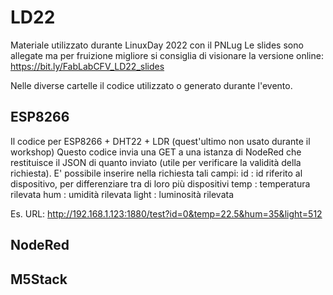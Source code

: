 # LD22
Materiale utilizzato durante LinuxDay 2022 con il PNLug
Le slides sono allegate ma per fruizione migliore si consiglia di visionare la versione online:
https://bit.ly/FabLabCFV_LD22_slides

Nelle diverse cartelle il codice utilizzato o generato durante l'evento.

## ESP8266 
Il codice per ESP8266 + DHT22 + LDR (quest'ultimo non usato durante il workshop)
Questo codice invia una GET a una istanza di NodeRed che restituisce il JSON di quanto inviato (utile per verificare la validità della richiesta).
E' possibile inserire nella richiesta tali campi:
id : id riferito al dispositivo, per differenziare tra di loro più dispositivi
temp : temperatura rilevata 
hum : umidità rilevata
light : luminosità rilevata

Es. URL:
http://192.168.1.123:1880/test?id=0&temp=22.5&hum=35&light=512

## NodeRed

## M5Stack

